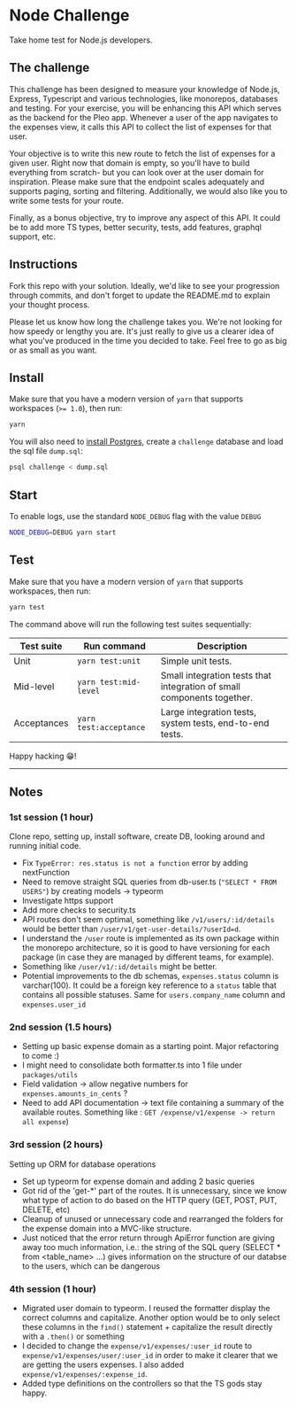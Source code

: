 # Node Challenge

Take home test for Node.js developers.

## The challenge

This challenge has been designed to measure your knowledge of Node.js, Express, Typescript and various technologies, like monorepos, databases and testing. For your exercise, you will be enhancing this API which serves as the backend for the Pleo app. Whenever a user of the app navigates to the expenses view, it calls this API to collect the list of expenses for that user.

Your objective is to write this new route to fetch the list of expenses for a given user. Right now that domain is empty, so you'll have to build everything from scratch- but you can look over at the user domain for inspiration. Please make sure that the endpoint scales adequately and supports paging, sorting and filtering. Additionally, we would also like you to write some tests for your route.

Finally, as a bonus objective, try to improve any aspect of this API. It could be to add more TS types, better security, tests, add features, graphql support, etc. 

## Instructions

Fork this repo with your solution. Ideally, we'd like to see your progression through commits, and don't forget to update the README.md to explain your thought process.

Please let us know how long the challenge takes you. We're not looking for how speedy or lengthy you are. It's just really to give us a clearer idea of what you've produced in the time you decided to take. Feel free to go as big or as small as you want.

## Install

Make sure that you have a modern version of `yarn` that supports workspaces (`>= 1.0`), then run:

```bash
yarn
```

You will also need to [install Postgres](https://www.postgresqltutorial.com/install-postgresql-macos/), create a `challenge` database and load the sql file `dump.sql`:

```bash
psql challenge < dump.sql
```

## Start

To enable logs, use the standard `NODE_DEBUG` flag with the value `DEBUG`

```bash
NODE_DEBUG=DEBUG yarn start
```

## Test

Make sure that you have a modern version of `yarn` that supports workspaces, then run:

```bash
yarn test
```

The command above will run the following test suites sequentially:

| Test suite | Run command | Description |
-------------|-------------|-------------|
| Unit | `yarn test:unit` | Simple unit tests. |
| Mid-level | `yarn test:mid-level` | Small integration tests that integration of small components together.  |
| Acceptances | `yarn test:acceptance` | Large integration tests, system tests, end-to-end tests. |


Happy hacking 😁!


---
## Notes
### 1st session (1 hour)
Clone repo, setting up, install software, create DB, looking around and running initial code.
- Fix `TypeError: res.status is not a function` error by adding nextFunction
- Need to remove straight SQL queries from db-user.ts (`"SELECT * FROM USERS"`) by creating models -> typeorm
- Investigate https support
- Add more checks to security.ts
- API routes don't seem optimal, something like `/v1/users/:id/details` would be better than
`/user/v1/get-user-details/?userId=d`. 
- I understand the `/user` route is implemented as its own package within the monorepo architecture, so it is good to 
have versioning for each package (in case they are managed by different teams, for example). 
- Something like `/user/v1/:id/details` might be better.
- Potential improvements to the db schemas, `expenses.status` column is varchar(100). It could be a foreign key 
reference to a `status` table that contains all possible statuses. Same for `users.company_name` column and 
`expenses.user_id`

### 2nd session (1.5 hours)
- Setting up basic expense domain as a starting point. Major refactoring to come :)
- I might need to consolidate both formatter.ts into 1 file under `packages/utils`
- Field validation -> allow negative numbers for `expenses.amounts_in_cents` ?
- Need to add API documentation -> text file containing a summary of the available routes. Something like : `GET /expense/v1/expense ->
return all expense`)

### 3rd session (2 hours)
Setting up ORM for database operations
- Set up typeorm for expense domain and adding 2 basic queries
- Got rid of the 'get-*' part of the routes. It is unnecessary, since we know what type of action to do based on the
 HTTP query (GET, POST, PUT, DELETE, etc)
- Cleanup of unused or unnecessary code and rearranged the folders for the expense domain into a MVC-like structure.
- Just noticed that the error return through ApiError function are giving away too much information, i.e.: the string 
of the SQL query (SELECT * from <table_name> ...) gives information on the structure of our databse to the users,
which can be dangerous

### 4th session (1 hour)
- Migrated user domain to typeorm. I reused the formatter display the correct columns and capitalize. Another option
would be to only select these columns in the `find()` statement + capitalize the result directly with a `.then()` or 
something
- I decided to change the `expense/v1/expenses/:user_id` route to `expense/v1/expenses/user/:user_id` in order to make
it clearer that we are getting the users expenses. I also added `expense/v1/expenses/:expense_id`.
- Added type definitions on the controllers so that the TS gods stay happy.